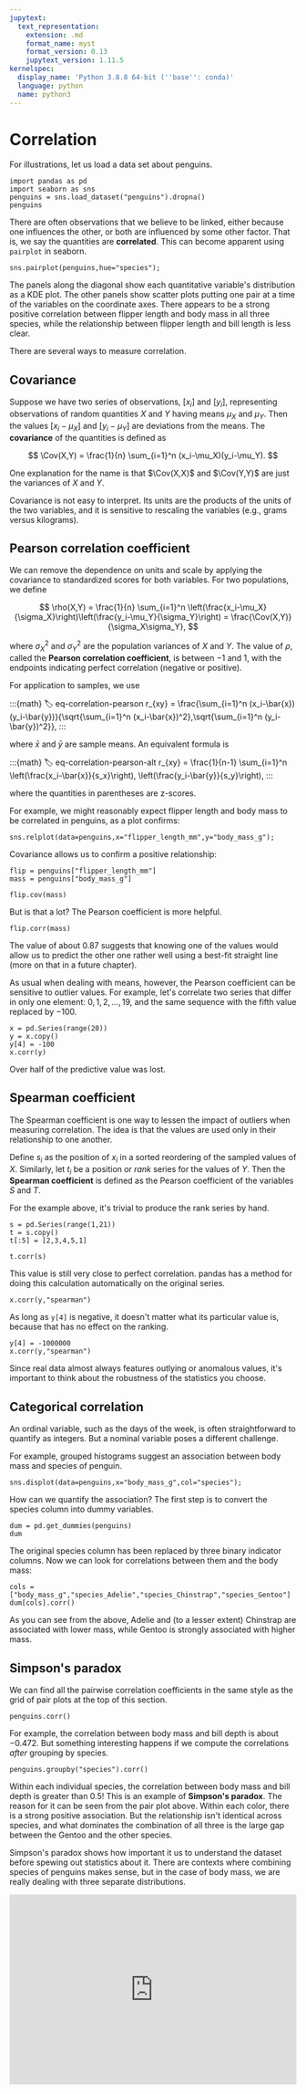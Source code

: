 ```yaml
---
jupytext:
  text_representation:
    extension: .md
    format_name: myst
    format_version: 0.13
    jupytext_version: 1.11.5
kernelspec:
  display_name: 'Python 3.8.8 64-bit (''base'': conda)'
  language: python
  name: python3
---
```

# Correlation

For illustrations, let us load a data set about penguins.

```{code-cell} ipython3
import pandas as pd
import seaborn as sns
penguins = sns.load_dataset("penguins").dropna()
penguins
```

There are often observations that we believe to be linked, either because one influences the other, or both are influenced by some other factor. That is, we say the quantities are **correlated**. This can become apparent using `pairplot` in seaborn.

```{code-cell}
sns.pairplot(penguins,hue="species");
```

The panels along the diagonal show each quantitative variable's distribution as a KDE plot. The other panels show scatter plots putting one pair at a time of the variables on the coordinate axes. There appears to be a strong positive correlation between flipper length and body mass in all three species, while the relationship between flipper length and bill length is less clear.

There are several ways to measure correlation.

## Covariance

Suppose we have two series of observations, $[x_i]$ and $[y_i]$, representing observations of random quantities $X$ and $Y$ having means $\mu_X$ and $\mu_Y$. Then the values $[x_i-\mu_X]$ and $[y_i-\mu_Y]$ are deviations from the means. The **covariance** of the quantities is defined as 

$$
\Cov(X,Y) = \frac{1}{n} \sum_{i=1}^n (x_i-\mu_X)(y_i-\mu_Y).
$$

One explanation for the name is that $\Cov(X,X)$ and $\Cov(Y,Y)$ are just the variances of $X$ and $Y$. 

Covariance is not easy to interpret. Its units are the products of the units of the two variables, and it is sensitive to rescaling the variables (e.g., grams versus kilograms).

## Pearson correlation coefficient

We can remove the dependence on units and scale by applying the covariance to standardized scores for both variables. For two populations, we define 

$$
\rho(X,Y) = \frac{1}{n} \sum_{i=1}^n \left(\frac{x_i-\mu_X}{\sigma_X}\right)\left(\frac{y_i-\mu_Y}{\sigma_Y}\right)
= \frac{\Cov(X,Y)}{\sigma_X\sigma_Y},
$$

where $\sigma_X^2$ and $\sigma_Y^2$ are the population variances of $X$ and $Y$. The value of $\rho$, called the **Pearson correlation coefficient**, is between $-1$ and $1$, with the endpoints indicating perfect correlation (negative or positive). 

For application to samples, we use

:::{math}
:label: eq-correlation-pearson
r_{xy} =  \frac{\sum_{i=1}^n (x_i-\bar{x}) (y_i-\bar{y})}{\sqrt{\sum_{i=1}^n (x_i-\bar{x})^2}\,\sqrt{\sum_{i=1}^n (y_i-\bar{y})^2}},
:::

where $\bar{x}$ and $\bar{y}$ are sample means. An equivalent formula is 

:::{math}
:label: eq-correlation-pearson-alt
r_{xy} =  \frac{1}{n-1} \sum_{i=1}^n \left(\frac{x_i-\bar{x}}{s_x}\right)\, \left(\frac{y_i-\bar{y}}{s_y}\right),
:::

where the quantities in parentheses are z-scores.

For example, we might reasonably expect flipper length and body mass to be correlated in penguins, as a plot confirms:

```{code-cell}
sns.relplot(data=penguins,x="flipper_length_mm",y="body_mass_g");
```

Covariance allows us to confirm a positive relationship:

```{code-cell}
flip = penguins["flipper_length_mm"]
mass = penguins["body_mass_g"]

flip.cov(mass)
```

But is that a lot? The Pearson coefficient is more helpful.

```{code-cell}
flip.corr(mass)
```

The value of about $0.87$ suggests that knowing one of the values would allow us to predict the other one rather well using a best-fit straight line (more on that in a future chapter).

As usual when dealing with means, however, the Pearson coefficient can be sensitive to outlier values. For example, let's correlate two series that differ in only one element: $0,1,2,\ldots,19$, and the same sequence with the fifth value replaced by $-100$.

```{code-cell}
x = pd.Series(range(20))
y = x.copy()
y[4] = -100
x.corr(y)
```

Over half of the predictive value was lost. 

## Spearman coefficient

The Spearman coefficient is one way to lessen the impact of outliers when measuring correlation. The idea is that the values are used only in their relationship to one another. 

Define $s_i$ as the position of $x_i$ in a sorted reordering of the sampled values of $X$. Similarly, let $t_i$ be a position or *rank* series for the values of $Y$. Then the **Spearman coefficient** is defined as the Pearson coefficient of the variables $S$ and $T$.

For the example above, it's trivial to produce the rank series by hand.

```{code-cell}
s = pd.Series(range(1,21))
t = s.copy()
t[:5] = [2,3,4,5,1]

t.corr(s)
```

This value is still very close to perfect correlation. pandas has a method for doing this calculation automatically on the original series.

```{code-cell}
x.corr(y,"spearman")
```

As long as `y[4]` is negative, it doesn't matter what its particular value is, because that has no effect on the ranking.

```{code-cell}
y[4] = -1000000
x.corr(y,"spearman")
```

Since real data almost always features outlying or anomalous values, it's important to think about the robustness of the statistics you choose.

## Categorical correlation

An ordinal variable, such as the days of the week, is often straightforward to quantify as integers. But a nominal variable poses a different challenge. 

For example, grouped histograms suggest an association between body mass and species of penguin.

```{code-cell}
sns.displot(data=penguins,x="body_mass_g",col="species");
```

How can we quantify the association? The first step is to convert the species column into dummy variables.

```{code-cell}
dum = pd.get_dummies(penguins)
dum
```

The original species column has been replaced by three binary indicator columns. Now we can look for correlations between them and the body mass:

```{code-cell}
cols = ["body_mass_g","species_Adelie","species_Chinstrap","species_Gentoo"]
dum[cols].corr()
```

As you can see from the above, Adelie and (to a lesser extent) Chinstrap are associated with lower mass, while Gentoo is strongly associated with higher mass.

## Simpson's paradox

We can find all the pairwise correlation coefficients in the same style as the grid of pair plots at the top of this section.

```{code-cell}
penguins.corr()
```

For example, the correlation between body mass and bill depth is about $-0.472$. But something interesting happens if we compute the correlations *after* grouping by species.

```{code-cell}
penguins.groupby("species").corr()
```

Within each individual species, the correlation between body mass and bill depth is greater than $0.5$!
This is an example of **Simpson's paradox**. The reason for it can be seen from the pair plot above. Within each color, there is a strong positive association. But the relationship isn't identical across species, and what dominates the combination of all three is the large gap between the Gentoo and the other species.

Simpson's paradox shows how important it us to understand the dataset before spewing out statistics about it. There are contexts where combining species of penguins makes sense, but in the case of body mass, we are really dealing with three separate distributions.

<div style="max-width:608px"><div style="position:relative;padding-bottom:66.118421052632%"><iframe id="kaltura_player" src="https://cdnapisec.kaltura.com/p/2358381/sp/235838100/embedIframeJs/uiconf_id/43030021/partner_id/2358381?iframeembed=true&playerId=kaltura_player&entry_id=1_9zocsgvv&flashvars[streamerType]=auto&amp;flashvars[localizationCode]=en&amp;flashvars[leadWithHTML5]=true&amp;flashvars[sideBarContainer.plugin]=true&amp;flashvars[sideBarContainer.position]=left&amp;flashvars[sideBarContainer.clickToClose]=true&amp;flashvars[chapters.plugin]=true&amp;flashvars[chapters.layout]=vertical&amp;flashvars[chapters.thumbnailRotator]=false&amp;flashvars[streamSelector.plugin]=true&amp;flashvars[EmbedPlayer.SpinnerTarget]=videoHolder&amp;flashvars[dualScreen.plugin]=true&amp;flashvars[Kaltura.addCrossoriginToIframe]=true&amp;&wid=1_l4mb144s" width="608" height="402" allowfullscreen webkitallowfullscreen mozAllowFullScreen allow="autoplay *; fullscreen *; encrypted-media *" sandbox="allow-forms allow-same-origin allow-scripts allow-top-navigation allow-pointer-lock allow-popups allow-modals allow-orientation-lock allow-popups-to-escape-sandbox allow-presentation allow-top-navigation-by-user-activation" frameborder="0" title="Kaltura Player" style="position:absolute;top:0;left:0;width:100%;height:100%"></iframe></div></div>